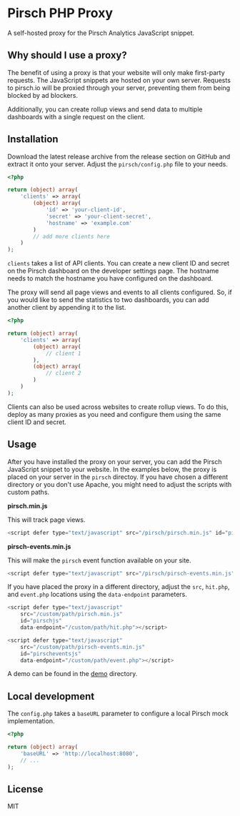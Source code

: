 # Pirsch PHP Proxy

A self-hosted proxy for the Pirsch Analytics JavaScript snippet.

## Why should I use a proxy?

The benefit of using a proxy is that your website will only make first-party requests. The JavaScript snippets are hosted on your own server. Requests to pirsch.io will be proxied through your server, preventing them from being blocked by ad blockers.

Additionally, you can create rollup views and send data to multiple dashboards with a single request on the client.

## Installation

Download the latest release archive from the release section on GitHub and extract it onto your server. Adjust the `pirsch/config.php` file to your needs.

```php
<?php

return (object) array(
    'clients' => array(
        (object) array(
            'id' => 'your-client-id',
            'secret' => 'your-client-secret',
            'hostname' => 'example.com'
        )
        // add more clients here
    )
);
```

`clients` takes a list of API clients. You can create a new client ID and secret on the Pirsch dashboard on the developer settings page. The hostname needs to match the hostname you have configured on the dashboard.

The proxy will send all page views and events to all clients configured. So, if you would like to send the statistics to two dashboards, you can add another client by appending it to the list.

```php
<?php

return (object) array(
    'clients' => array(
        (object) array(
            // client 1
        ),
        (object) array(
            // client 2
        )
    )
);
```

Clients can also be used across websites to create rollup views. To do this, deploy as many proxies as you need and configure them using the same client ID and secret.

## Usage

After you have installed the proxy on your server, you can add the Pirsch JavaScript snippet to your website. In the examples below, the proxy is placed on your server in the `pirsch` directoy. If you have chosen a different directory or you don't use Apache, you might need to adjust the scripts with custom paths.

**pirsch.min.js**

This will track page views.

```JavaScript
<script defer type="text/javascript" src="/pirsch/pirsch.min.js" id="pirschjs"></script>
```

**pirsch-events.min.js**

This will make the `pirsch` event function available on your site.

```JavaScript
<script defer type="text/javascript" src="/pirsch/pirsch-events.min.js" id="pirscheventsjs"></script>
```

If you have placed the proxy in a different directory, adjust the `src`, `hit.php`, and `event.php` locations using the `data-endpoint` parameters.

```JavaScript
<script defer type="text/javascript"
    src="/custom/path/pirsch.min.js"
    id="pirschjs"
    data-endpoint="/custom/path/hit.php"></script>

<script defer type="text/javascript"
    src="/custom/path/pirsch-events.min.js"
    id="pirscheventsjs"
    data-endpoint="/custom/path/event.php"></script>
```

A demo can be found in the [demo](demo) directory.

## Local development

The `config.php` takes a `baseURL` parameter to configure a local Pirsch mock implementation.

```php
<?php

return (object) array(
    'baseURL' => 'http://localhost:8080',
    // ...
);
```

## License

MIT
